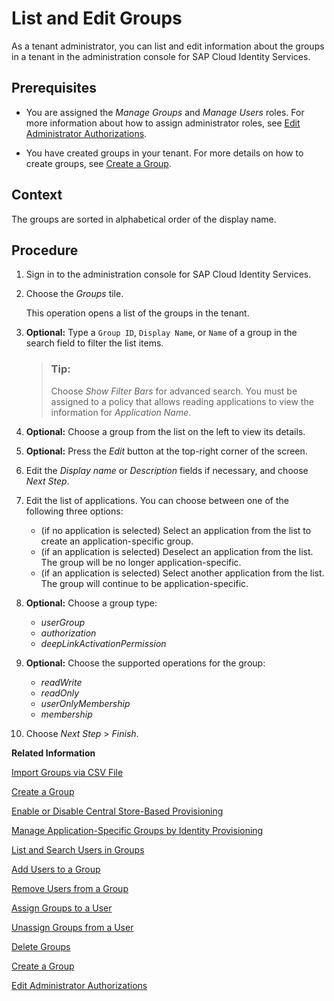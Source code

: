 <!-- loio5e8a55cdadad40d49c83b443c68fbd62 -->

# List and Edit Groups

As a tenant administrator, you can list and edit information about the groups in a tenant in the administration console for SAP Cloud Identity Services.



## Prerequisites

-   You are assigned the *Manage Groups* and *Manage Users* roles. For more information about how to assign administrator roles, see [Edit Administrator Authorizations](edit-administrator-authorizations-86ee374.md).

-   You have created groups in your tenant. For more details on how to create groups, see [Create a Group](create-a-group-b1b638d.md).




<a name="loio5e8a55cdadad40d49c83b443c68fbd62__context_vnl_blv_knb"/>

## Context

The groups are sorted in alphabetical order of the display name.



## Procedure

1.  Sign in to the administration console for SAP Cloud Identity Services.

2.  Choose the *Groups* tile.

    This operation opens a list of the groups in the tenant.

3.  **Optional:** Type a `Group ID`, `Display Name`, or `Name` of a group in the search field to filter the list items.

    > ### Tip:  
    > Choose *Show Filter Bars* for advanced search. You must be assigned to a policy that allows reading applications to view the information for *Application Name*.

4.  **Optional:** Choose a group from the list on the left to view its details.

5.  **Optional:** Press the *Edit* button at the top-right corner of the screen.

6.  Edit the *Display name* or *Description* fields if necessary, and choose *Next Step*.

7.  Edit the list of applications. You can choose between one of the following three options:

    -   \(if no application is selected\) Select an application from the list to create an application-specific group.
    -   \(if an application is selected\) Deselect an application from the list. The group will be no longer application-specific.
    -   \(if an application is selected\) Select another application from the list. The group will continue to be application-specific.

8.  **Optional:** Choose a group type:

    -   *userGroup*
    -   *authorization*
    -   *deepLinkActivationPermission*

9.  **Optional:** Choose the supported operations for the group:

    -   *readWrite*
    -   *readOnly*
    -   *userOnlyMembership*
    -   *membership*

10. Choose *Next Step* \> *Finish*.


**Related Information**  


[Import Groups via CSV File](import-groups-via-csv-file-daf96bd.md "As a tenant administrator, you can create new groups or update existing ones with the assigned users, via a CSV file upload.")

[Create a Group](create-a-group-b1b638d.md "As a tenant administrator you can create groups in the tenant to organize users based on common characteristics, authorization, or application via the administration console for SAP Cloud Identity Services.")

[Enable or Disable Central Store-Based Provisioning](enable-or-disable-central-store-based-provisioning-657bbaa.md "You can enable or disable the Central Store-Based Provisioning option in the administration console for SAP Cloud Identity Services.")

[Manage Application-Specific Groups by Identity Provisioning](manage-application-specific-groups-by-identity-provisioning-a9ff3e3.md "By running provisioning jobs, you can create application-specific groups in the Identity Directory of your SAP Cloud Identity Services tenant and provision them afterward to target systems of your choice.")

[List and Search Users in Groups](list-and-search-users-in-groups-4ac340a.md "As a tenant administrator, you can list and view information about the users in a group in a tenant in the administration console for SAP Cloud Identity Services.")

[Add Users to a Group](add-users-to-a-group-d2e1a01.md "As a tenant administrator, you can add one or more users created for a specific tenant to a group via the administration console for SAP Cloud Identity Services.")

[Remove Users from a Group](remove-users-from-a-group-301fdb7.md "As a tenant administrator, you can remove one, more than one, or all users added to a group via the administration console for SAP Cloud Identity Services.")

[Assign Groups to a User](assign-groups-to-a-user-bfdeb9c.md "As a tenant administrator, you can assign one or more groups created for a specific tenant to a user via the administration console for SAP Cloud Identity Services.")

[Unassign Groups from a User](unassign-groups-from-a-user-4353735.md "As a tenant administrator, you can unassign one or more groups that are assigned to a user via the administration console for SAP Cloud Identity Services.")

[Delete Groups](delete-groups-9853912.md "As a tenant administrator, you can delete one or more groups in administration console for SAP Cloud Identity Services.")

[Create a Group](create-a-group-b1b638d.md "As a tenant administrator you can create groups in the tenant to organize users based on common characteristics, authorization, or application via the administration console for SAP Cloud Identity Services.")

[Edit Administrator Authorizations](edit-administrator-authorizations-86ee374.md "As a tenant administrator, you can edit both your own authorizations and other administrators' authorizations in the administration console for SAP Cloud Identity Services. By editing the administrator authorizations you can also delete an administrator.")

